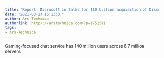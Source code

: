 ```yaml
---
title: 'Report: Microsoft in talks for $10 billion acquisition of Discord'
date: "2021-03-23 16:13:37"
author: Ars Technica
authorlink: https://arstechnica.com/?p=1751581
tags:
- Ars-Technica
---
```

Gaming-focused chat service has 140 million users across 6.7 million servers.